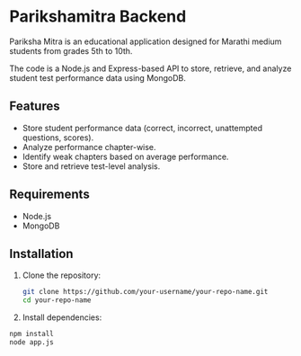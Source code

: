 # Parikshamitra Backend
Pariksha Mitra is  an educational application designed for Marathi medium students from grades 5th to 10th. 

The code  is a Node.js and Express-based API to store, retrieve, and analyze student test performance data using MongoDB.

## Features

- Store student performance data (correct, incorrect, unattempted questions, scores).
- Analyze performance chapter-wise.
- Identify weak chapters based on average performance.
- Store and retrieve test-level analysis.

## Requirements

- Node.js
- MongoDB

## Installation

1. Clone the repository:
   ```bash
   git clone https://github.com/your-username/your-repo-name.git
   cd your-repo-name
   
 2. Install dependencies:
```bash
npm install
node app.js
